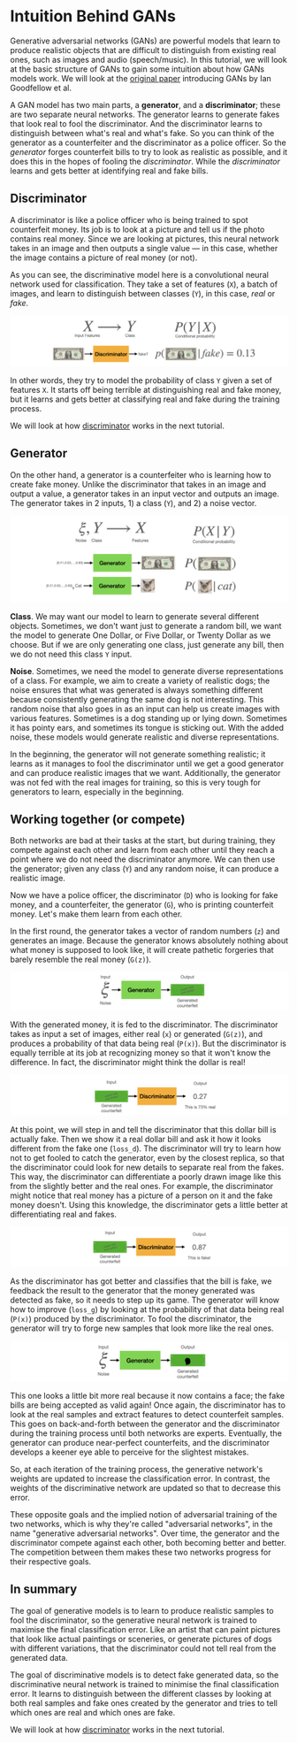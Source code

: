 # Intuition Behind GANs

Generative adversarial networks (GANs) are powerful models that learn to produce realistic objects that are difficult to distinguish from existing real ones, such as images and audio (speech/music). In this tutorial, we will look at the basic structure of GANs to gain some intuition about how GANs models work. We will look at the [original paper](https://github.com/jinglescode/generative-adversarial-networks/blob/main/tutorials/01%20Intuition%20Behind%20GANs/assets/Generative%20Adversarial%20Networks.pdf) introducing GANs by Ian Goodfellow et al.

A GAN model has two main parts, a **generator**, and a **discriminator**; these are two separate neural networks. The generator learns to generate fakes that look real to fool the discriminator. And the discriminator learns to distinguish between what's real and what's fake. So you can think of the generator as a counterfeiter and the discriminator as a police officer. So the *generator* forges counterfeit bills to try to look as realistic as possible, and it does this in the hopes of fooling the *discriminator*. While the *discriminator* learns and gets better at identifying real and fake bills.

## Discriminator

A discriminator is like a police officer who is being trained to spot counterfeit money. Its job is to look at a picture and tell us if the photo contains real money. Since we are looking at pictures, this neural network takes in an image and then outputs a single value — in this case, whether the image contains a picture of real money (or not).

As you can see, the discriminative model here is a convolutional neural network used for classification. They take a set of features (`X`), a batch of images, and learn to distinguish between classes (`Y`), in this case, *real* or *fake*. 

![Discriminator](assets/01.png)

In other words, they try to model the probability of class `Y` given a set of features `X`. It starts off being terrible at distinguishing real and fake money, but it learns and gets better at classifying real and fake during the training process.

We will look at how [discriminator](https://github.com/jinglescode/generative-adversarial-networks/tree/main/tutorials/02%20Discriminator) works in the next tutorial.

## Generator

On the other hand, a generator is a counterfeiter who is learning how to create fake money. Unlike the discriminator that takes in an image and output a value, a generator takes in an input vector and outputs an image. The generator takes in 2 inputs, 1) a class (`Y`), and 2) a noise vector.

![Generator](assets/02.png)

**Class**. We may want our model to learn to generate several different objects. Sometimes, we don't want just to generate a random bill, we want the model to generate One Dollar, or Five Dollar, or Twenty Dollar as we choose. But if we are only generating one class, just generate any bill, then we do not need this class `Y` input.

**Noise**. Sometimes, we need the model to generate diverse representations of a class. For example, we aim to create a variety of realistic dogs; the noise ensures that what was generated is always something different because consistently generating the same dog is not interesting. This random noise that also goes in as an input can help us create images with various features. Sometimes is a dog standing up or lying down. Sometimes it has pointy ears, and sometimes its tongue is sticking out. With the added noise, these models would generate realistic and diverse representations. 

In the beginning, the generator will not generate something realistic; it learns as it manages to fool the discriminator until we get a good generator and can produce realistic images that we want. Additionally, the generator was not fed with the real images for training, so this is very tough for generators to learn, especially in the beginning.

## Working together (or compete)

Both networks are bad at their tasks at the start, but during training, they compete against each other and learn from each other until they reach a point where we do not need the discriminator anymore. We can then use the generator; given any class (`Y`) and any random noise, it can produce a realistic image. 

Now we have a police officer, the discriminator (`D`) who is looking for fake money, and a counterfeiter, the generator (`G`), who is printing counterfeit money. Let's make them learn from each other.

In the first round, the generator takes a vector of random numbers (`z`) and generates an image. Because the generator knows absolutely nothing about what money is supposed to look like, it will create pathetic forgeries that barely resemble the real money (`G(z)`). 

![Generator makes the first sample](assets/03.png)

With the generated money, it is fed to the discriminator. The discriminator takes as input a set of images, either real (`x`) or generated (`G(z)`), and produces a probability of that data being real (`P(x)`). But the discriminator is equally terrible at its job at recognizing money so that it won't know the difference. In fact, the discriminator might think the dollar is real!

![Discriminator thinks this is real](assets/04.png)

At this point, we will step in and tell the discriminator that this dollar bill is actually fake. Then we show it a real dollar bill and ask it how it looks different from the fake one (`loss_d`). The discriminator will try to learn how not to get fooled to catch the generator, even by the closest replica, so that the discriminator could look for new details to separate real from the fakes. This way, the discriminator can differentiate a poorly drawn image like this from the slightly better and the real ones. For example, the discriminator might notice that real money has a picture of a person on it and the fake money doesn't. Using this knowledge, the discriminator gets a little better at differentiating real and fakes. 

![Discriminator now thinks this is fake](assets/05.png)

As the discriminator has got better and classifies that the bill is fake, we feedback the result to the generator that the money generated was detected as fake, so it needs to step up its game. The generator will know how to improve (`loss_g`) by looking at the probability of that data being real (`P(x)`) produced by the discriminator. To fool the discriminator, the generator will try to forge new samples that look more like the real ones.

![Generator makes new and improved bill](assets/06.png)

This one looks a little bit more real because it now contains a face; the fake bills are being accepted as valid again! Once again, the discriminator has to look at the real samples and extract features to detect counterfeit samples. This goes on back-and-forth between the generator and the discriminator during the training process until both networks are experts. Eventually, the generator can produce near-perfect counterfeits, and the discriminator develops a keener eye able to perceive for the slightest mistakes.

So, at each iteration of the training process, the generative network's weights are updated to increase the classification error. In contrast, the weights of the discriminative network are updated so that to decrease this error.

These opposite goals and the implied notion of adversarial training of the two networks, which is why they're called "adversarial networks", in the name "generative adversarial networks". Over time, the generator and the discriminator compete against each other, both becoming better and better. The competition between them makes these two networks progress for their respective goals. 

## In summary

The goal of generative models is to learn to produce realistic samples to fool the discriminator, so the generative neural network is trained to maximise the final classification error. Like an artist that can paint pictures that look like actual paintings or sceneries, or generate pictures of dogs with different variations, that the discriminator could not tell real from the generated data.

The goal of discriminative models is to detect fake generated data, so the discriminative neural network is trained to minimise the final classification error. It learns to distinguish between the different classes by looking at both real samples and fake ones created by the generator and tries to tell which ones are real and which ones are fake.

We will look at how [discriminator](https://github.com/jinglescode/generative-adversarial-networks/tree/main/tutorials/02%20Discriminator) works in the next tutorial.
